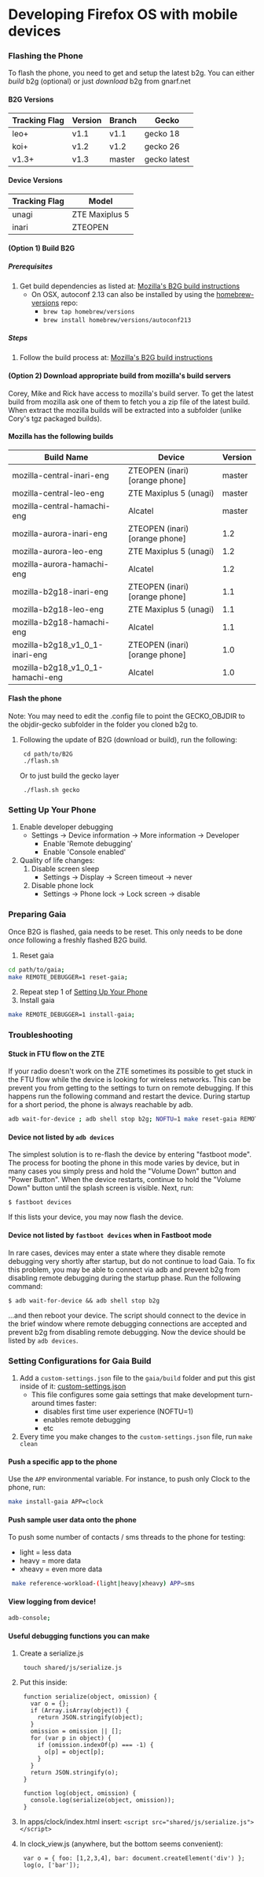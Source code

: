 # Developing Firefox OS with mobile devices

### Flashing the Phone

To flash the phone, you need to get and setup the latest b2g.
You can either *build* b2g (optional) or just *download* b2g from gnarf.net

#### B2G Versions

<table>
  <thead>
    <tr>
      <th>Tracking Flag</th>
      <th>Version</th>
      <th>Branch</th>
      <th>Gecko</th>
    </tr>
  </thead>
  <tbody>
    <tr>
      <td>leo+</td>
      <td>v1.1</td>
      <td>v1.1</td>
      <td>gecko 18</td>
    </tr>
    <tr>
      <td>koi+</td>
      <td>v1.2</td>
      <td>v1.2</td>
      <td>gecko 26</td>
    </tr>
    <tr>
      <td>v1.3+</td>
      <td>v1.3</td>
      <td>master</td>
      <td>gecko latest</td>
    </tr>
  </tbody>
</table>

#### Device Versions

<table>
  <thead>
    <tr>
      <th>Tracking Flag</th>
      <th>Model</th>
    </tr>
  </thead>
  <tbody>
    <tr>
      <td>unagi</td>
      <td>ZTE Maxiplus 5</td>
    </tr>
    <tr>
      <td>inari</td>
      <td>ZTEOPEN</td>
    </tr>
  </tbody>
</table>

#### (Option 1) Build B2G

##### Prerequisites

1. Get build dependencies as listed at: [Mozilla's B2G build
   instructions](https://github.com/mozilla-b2g/B2G/blob/master/README.md)
    - On OSX, autoconf 2.13 can also be installed by using the
      [homebrew-versions](https://github.com/Homebrew/homebrew-versions) repo:
        - `brew tap homebrew/versions`
        - `brew install homebrew/versions/autoconf213`

##### Steps

1. Follow the build process at: [Mozilla's B2G build instructions](https://github.com/mozilla-b2g/B2G/blob/master/README.md)


#### (Option 2) Download appropriate build from mozilla's build servers

Corey, Mike and Rick have access to mozilla's build server. To get the latest
build from mozilla ask one of them to fetch you a zip file of the latest build.
When extract the mozilla builds will be extracted into a subfolder (unlike
Cory's tgz packaged builds).

#### Mozilla has the following builds

<table>
  <thead>
    <tr>
      <th>Build Name</th>
      <th>Device</th>
      <th>Version</th>
    </tr>
  </thead>
  <tbody>
    <tr>
      <td>mozilla-central-inari-eng</td><td>ZTEOPEN (inari) [orange phone]</td><td>master</td>
    </tr>
    <tr>
      <td>mozilla-central-leo-eng</td><td>ZTE Maxiplus 5 (unagi)</td><td>master</td>
    </tr>
    <tr>
      <td>mozilla-central-hamachi-eng</td><td>Alcatel</td><td>master</td>
    </tr>
    <tr>
      <td>mozilla-aurora-inari-eng</td><td>ZTEOPEN (inari) [orange phone]</td><td>1.2</td>
    </tr>
    <tr>
      <td>mozilla-aurora-leo-eng</td><td>ZTE Maxiplus 5 (unagi)</td><td>1.2</td>
    </tr>
    <tr>
      <td>mozilla-aurora-hamachi-eng</td><td>Alcatel</td><td>1.2</td>
    </tr>
    <tr>
      <td>mozilla-b2g18-inari-eng</td><td>ZTEOPEN (inari) [orange phone]</td><td>1.1</td>
    </tr>
    <tr>
      <td>mozilla-b2g18-leo-eng</td><td>ZTE Maxiplus 5 (unagi)</td><td>1.1</td>
    </tr>
    <tr>
      <td>mozilla-b2g18-hamachi-eng</td><td>Alcatel</td><td>1.1</td>
    </tr>
    <tr>
      <td>mozilla-b2g18_v1_0_1-inari-eng</td><td>ZTEOPEN (inari) [orange phone]</td><td>1.0</td>
    </tr>
    <tr>
      <td>mozilla-b2g18_v1_0_1-hamachi-eng</td><td>Alcatel</td><td>1.0</td>
    </tr>
  </tbody>
</table>


#### Flash the phone

Note: You may need to edit the .config file to point the GECKO_OBJDIR to the
objdir-gecko subfolder in the folder you cloned b2g to.

1. Following the update of B2G (download or build), run the following:

        cd path/to/B2G
        ./flash.sh

   Or to just build the gecko layer

        ./flash.sh gecko

### Setting Up Your Phone

1. Enable developer debugging
    - Settings -> Device information -> More information -> Developer
        - Enable 'Remote debugging'
        - Enable 'Console enabled'
2. Quality of life changes:
    1. Disable screen sleep
        - Settings -> Display -> Screen timeout -> never
    2. Disable phone lock
        - Settings -> Phone lock -> Lock screen -> disable

### Preparing Gaia

Once B2G is flashed, gaia needs to be reset. This only needs to be done _once_ following a freshly flashed B2G build.

1. Reset gaia

```bash
cd path/to/gaia;
make REMOTE_DEBUGGER=1 reset-gaia;
```

2. Repeat step 1 of [Setting Up Your Phone](https://github.com/bocoup/gaia-notes/blob/master/development-cycle.md#setting-up-your-phone)
3. Install gaia

```bash
make REMOTE_DEBUGGER=1 install-gaia;
```

### Troubleshooting

#### Stuck in FTU flow on the ZTE

If your radio doesn't work on the ZTE sometimes its possible to get stuck in
the FTU flow while the device is looking for wireless networks.  This can be
prevent you from getting to the settings to turn on remote debugging.  If this
happens run the following command and restart the device.  During startup for a
short period, the phone is always reachable by adb.

```bash
adb wait-for-device ; adb shell stop b2g; NOFTU=1 make reset-gaia REMOTE_DEBUGGER=1;
```

#### Device not listed by `adb devices`

The simplest solution is to re-flash the device by entering "fastboot mode".
The process for booting the phone in this mode varies by device, but in
many cases you simply press and hold the "Volume Down" button and "Power
Button". When the device restarts, continue to hold the "Volume Down" button
until the splash screen is visible. Next, run:

```shell
$ fastboot devices
```

If this lists your device, you may now flash the device.

#### Device not listed by `fastboot devices` when in Fastboot mode

In rare cases, devices may enter a state where they disable remote debugging
very shortly after startup, but do not continue to load Gaia. To fix this
problem, you may be able to connect via adb and prevent b2g from disabling
remote debugging during the startup phase. Run the following command:

```shell
$ adb wait-for-device && adb shell stop b2g
```

...and then reboot your device. The script should connect to the device in the
brief window where remote debugging connections are accepted and prevent b2g
from disabling remote debugging. Now the device should be listed by `adb
devices`.

### Setting Configurations for Gaia Build

1. Add a `custom-settings.json` file to the `gaia/build` folder and put this gist inside of it: [custom-settings.json](https://gist.github.com/gnarf/469fcae4c60c0517c0f9)
    - This file configures some gaia settings that make development turn-around times faster:
        - disables first time user experience (NOFTU=1)
        - enables remote debugging
        - etc
2. Every time you make changes to the `custom-settings.json` file, run `make clean`

#### Push a specific app to the phone

Use the `APP` environmental variable. For instance, to push only Clock to the
phone, run:

```bash
make install-gaia APP=clock
```

#### Push sample user data onto the phone

To push some number of contacts / sms threads to the phone for testing:
- light = less data
- heavy = more data
- xheavy = even more data

```bash
 make reference-workload-(light|heavy|xheavy) APP=sms
```

#### View logging from device!

```bash
adb-console;
```

#### Useful debugging functions you can make

1. Create a serialize.js

        touch shared/js/serialize.js

2. Put this inside:

        function serialize(object, omission) {
          var o = {};
          if (Array.isArray(object)) {
            return JSON.stringify(object);
          }
          omission = omission || [];
          for (var p in object) {
            if (omission.indexOf(p) === -1) {
              o[p] = object[p];
            }
          }
          return JSON.stringify(o);
        }

        function log(object, omission) {
          console.log(serialize(object, omission));
        }

3. In apps/clock/index.html insert: `<script src="shared/js/serialize.js"></script>`
4. In clock_view.js (anywhere, but the bottom seems convenient):

        var o = { foo: [1,2,3,4], bar: document.createElement('div') };
        log(o, ['bar']);
